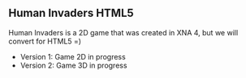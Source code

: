 ## Human Invaders HTML5

Human Invaders is a 2D game that was created in XNA 4, but we will convert for HTML5 =)

* Version 1: Game 2D in progress
* Version 2: Game 3D in progress
